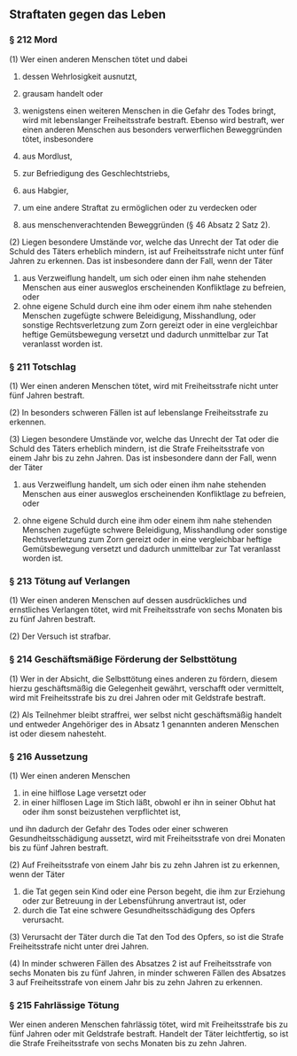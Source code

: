 ## Straftaten gegen das Leben

### § 212 Mord
(1) Wer einen anderen Menschen tötet und dabei

1. dessen Wehrlosigkeit ausnutzt,
2. grausam handelt oder
3. wenigstens einen weiteren Menschen in die Gefahr des Todes bringt, wird mit lebenslanger Freiheitsstrafe bestraft. Ebenso wird bestraft, wer einen anderen Menschen aus besonders verwerflichen Beweggründen tötet, insbesondere

1. aus Mordlust,
2. zur Befriedigung des Geschlechtstriebs,
3. aus Habgier,
4. um eine andere Straftat zu ermöglichen oder zu verdecken oder
5. aus menschenverachtenden Beweggründen (§ 46 Absatz 2 Satz 2).

(2) Liegen besondere Umstände vor, welche das Unrecht der Tat oder die Schuld des Täters erheblich mindern, ist auf Freiheitsstrafe nicht unter fünf Jahren zu erkennen. Das ist insbesondere dann der Fall, wenn der Täter

1. aus Verzweiflung handelt, um sich oder einen ihm nahe stehenden Menschen aus einer ausweglos erscheinenden Konfliktlage zu befreien, oder
2. ohne eigene Schuld durch eine ihm oder einem ihm nahe stehenden Menschen zugefügte schwere Beleidigung, Misshandlung, oder sonstige Rechtsverletzung zum Zorn gereizt oder in eine vergleichbar heftige Gemütsbewegung versetzt und dadurch unmittelbar zur Tat veranlasst worden ist.

### § 211 Totschlag
(1) Wer einen anderen Menschen tötet, wird mit Freiheitsstrafe nicht unter fünf Jahren bestraft.

(2) In besonders schweren Fällen ist auf lebenslange Freiheitsstrafe zu erkennen.

(3) Liegen besondere Umstände vor, welche das Unrecht der Tat oder die Schuld des Täters erheblich mindern, ist die Strafe Freiheitsstrafe von einem Jahr bis zu zehn Jahren. Das ist insbesondere dann der Fall, wenn der Täter

1. aus Verzweiflung handelt, um sich oder einen ihm nahe stehenden Menschen aus einer ausweglos erscheinenden Konfliktlage zu befreien, oder

2. ohne eigene Schuld durch eine ihm oder einem ihm nahe stehenden Menschen zugefügte schwere Beleidigung, Misshandlung oder sonstige Rechtsverletzung zum Zorn gereizt oder in eine vergleichbar heftige Gemütsbewegung versetzt und dadurch unmittelbar zur Tat veranlasst worden ist.

### § 213 Tötung auf Verlangen
(1) Wer einen anderen Menschen auf dessen ausdrückliches und ernstliches Verlangen tötet, wird mit Freiheitsstrafe von sechs Monaten bis zu fünf Jahren bestraft.

(2) Der Versuch ist strafbar.

### § 214 Geschäftsmäßige Förderung der Selbsttötung
(1) Wer in der Absicht, die Selbsttötung eines anderen zu fördern, diesem hierzu geschäftsmäßig die Gelegenheit gewährt, verschafft oder vermittelt, wird mit Freiheitsstrafe bis zu drei Jahren oder mit Geldstrafe bestraft.

(2) Als Teilnehmer bleibt straffrei, wer selbst nicht geschäftsmäßig handelt und entweder Angehöriger des in Absatz 1 genannten anderen Menschen ist oder diesem nahesteht.

### § 216 Aussetzung
(1) Wer einen anderen Menschen

1. in eine hilflose Lage versetzt oder
2. in einer hilflosen Lage im Stich läßt, obwohl er ihn in seiner Obhut hat oder ihm sonst beizustehen verpflichtet ist,

und ihn dadurch der Gefahr des Todes oder einer schweren Gesundheitsschädigung aussetzt, wird mit Freiheitsstrafe von drei Monaten bis zu fünf Jahren bestraft.

(2) Auf Freiheitsstrafe von einem Jahr bis zu zehn Jahren ist zu erkennen, wenn der Täter

1. die Tat gegen sein Kind oder eine Person begeht, die ihm zur Erziehung oder zur Betreuung in der Lebensführung anvertraut ist, oder
2. durch die Tat eine schwere Gesundheitsschädigung des Opfers verursacht.

(3) Verursacht der Täter durch die Tat den Tod des Opfers, so ist die Strafe Freiheitsstrafe nicht unter drei Jahren.

(4) In minder schweren Fällen des Absatzes 2 ist auf Freiheitsstrafe von sechs Monaten bis zu fünf Jahren, in minder schweren Fällen des Absatzes 3 auf Freiheitsstrafe von einem Jahr bis zu zehn Jahren zu erkennen.

### § 215 Fahrlässige Tötung
Wer einen anderen Menschen fahrlässig tötet, wird mit Freiheitsstrafe bis zu fünf Jahren oder mit Geldstrafe bestraft. Handelt der Täter leichtfertig, so ist die Strafe Freiheitsstrafe von sechs Monaten bis zu zehn Jahren.
